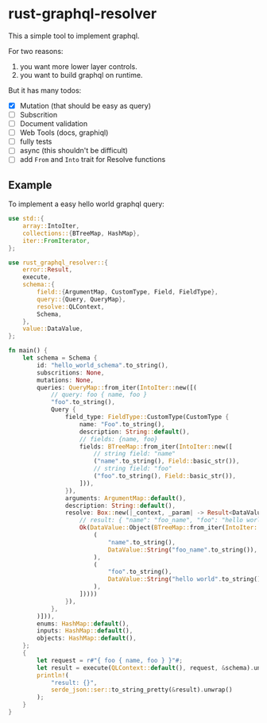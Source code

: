 # rust-graphql-resolver

This a simple tool to implement graphql.

For two reasons: 
1. you want more lower layer controls.
2. you want to build graphql on runtime.

But it has many todos:
- [x] Mutation (that should be easy as query)
- [ ] Subscrition
- [ ] Document validation
- [ ] Web Tools (docs, graphiql)
- [ ] fully tests
- [ ] async (this shouldn't be difficult)
- [ ] add `From` and `Into` trait for Resolve functions

## Example

To implement a easy hello world graphql query:

```rust
use std::{
    array::IntoIter,
    collections::{BTreeMap, HashMap},
    iter::FromIterator,
};

use rust_graphql_resolver::{
    error::Result,
    execute,
    schema::{
        field::{ArgumentMap, CustomType, Field, FieldType},
        query::{Query, QueryMap},
        resolve::QLContext,
        Schema,
    },
    value::DataValue,
};

fn main() {
    let schema = Schema {
        id: "hello_world_schema".to_string(),
        subscritions: None,
        mutations: None,
        queries: QueryMap::from_iter(IntoIter::new([(
            // query: foo { name, foo }
            "foo".to_string(),
            Query {
                field_type: FieldType::CustomType(CustomType {
                    name: "Foo".to_string(),
                    description: String::default(),
                    // fields: {name, foo}
                    fields: BTreeMap::from_iter(IntoIter::new([
                        // string field: "name"
                        ("name".to_string(), Field::basic_str()),
                        // string field: "foo"
                        ("foo".to_string(), Field::basic_str()),
                    ])),
                }),
                arguments: ArgumentMap::default(),
                description: String::default(),
                resolve: Box::new(|_context, _param| -> Result<DataValue> {
                    // result: { "name": "foo_name", "foo": "hello world" }
                    Ok(DataValue::Object(BTreeMap::from_iter(IntoIter::new([
                        (
                            "name".to_string(),
                            DataValue::String("foo_name".to_string()),
                        ),
                        (
                            "foo".to_string(),
                            DataValue::String("hello world".to_string()),
                        ),
                    ]))))
                }),
            },
        )])),
        enums: HashMap::default(),
        inputs: HashMap::default(),
        objects: HashMap::default(),
    };
    {
        let request = r#"{ foo { name, foo } }"#;
        let result = execute(QLContext::default(), request, &schema).unwrap();
        println!(
            "result: {}",
            serde_json::ser::to_string_pretty(&result).unwrap()
        );
    }
}
```

